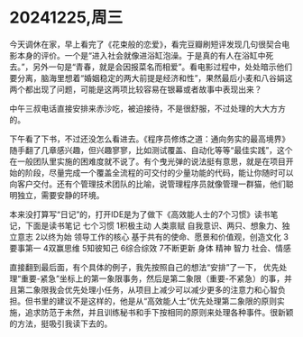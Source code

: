 # 20241225,周三
今天调休在家，早上看完了《花束般的恋爱》，看完豆瓣刷短评发现几句很契合电影本身的评价。一个是“进入社会就像进浴缸泡澡。于是真的有人在浴缸中死去。”，另外一句是“青春，就是会因报菜名而相爱”。看电影过程中，处处暗示他们要分离，脑海里想着“婚姻稳定的两大前提是经济和性”，果然最后小麦和八谷娟这两个都出现了问题，可能是这两项比较容易在银幕或者故事中表现出来？

中午三叔电话直接安排来赤沙吃，被迫接待，不是很舒服，不过处理的大大方方的。

下午看了下书，不过还没怎么看进去。《程序员修炼之道：通向务实的最高境界》随手翻了几章感兴趣，但兴趣寥寥，比如测试覆盖、自动化等等“最佳实践”，这个在一般团队里实施的困难度就不说了。有个曳光弹的说法挺有意思，就是在项目开始的阶段，尽量完成一个覆盖全流程的可交付的少量功能的代码，能让你随时可以向客户交付。还有个管理技术团队的比喻，说管理程序员就像管理一群猫，他们聪明独立，需要安静的环境。

本来没打算写“日记”的，打开IDE是为了做下《高效能人士的7个习惯》读书笔记，下面是读书笔记
        七个习惯
            1积极主动
                人类禀赋
                    自我意识、两只、想象力、独立意志
            2以终为始
                领导工作的核心
                    基于共有的使命、愿景和价值观，创造文化
            3要事第一
            4双赢思维
            5知彼知己
            6综合综效
            7不断更新
                身体
                精神
                智力
                社会、情感

直接翻到最后面，有个具体的例子，我先按照自己的想法“安排”了一下， 优先处理“重要-紧急”坐标上的第一象限事务，然后是第二象限（重要-不紧急）的事，并且第二象限我会优先处理小任务，从项目上减少可以减少更多的注意力和心智负担。但书里的建议不是这样的，他是从“高效能人士”优先处理第二象限的原则实施，追求防范于未然，并且训练秘书和手下按相同的原则来处理各种事件。很新颖的方法，挺吸引我读下去的。